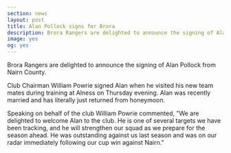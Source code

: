 ```yaml
---
section: news
layout: post
title: Alan Pollock signs for Brora
description: Brora Rangers are delighted to announce the signing of Alan Pollock from Nairn County.
image: yes
og: yes
---
```

Brora Rangers are delighted to announce the signing of Alan Pollock from Nairn County.

Club Chairman William Powrie signed Alan when he visited his new team mates during training at Alness on Thursday evening. Alan was recently married and has literally just returned from honeymoon.

Speaking on behalf of the club William Powrie commented, "We are delighted to welcome Alan to the club. He is one of several targets we have been tracking, and he will strengthen our squad as we prepare for the season ahead. He was outstanding against us last season and was on our radar immediately following our cup win against Nairn."